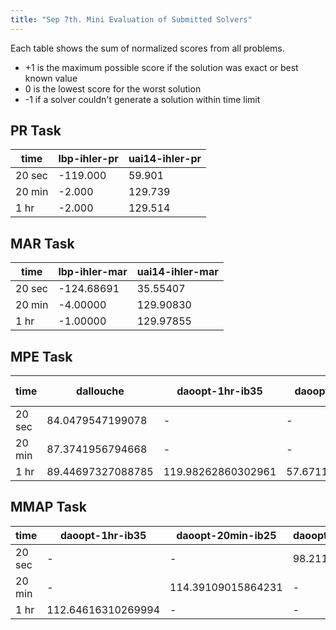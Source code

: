 ```yaml
---
title: "Sep 7th. Mini Evaluation of Submitted Solvers"
---
```


Each table shows the sum of normalized scores from all problems.
* +1 is the maximum possible score if the solution was exact or best known value
* 0 is the lowest score for the worst solution
* -1 if a solver couldn't generate a solution within time limit


## PR Task

| time | lbp-ihler-pr | uai14-ihler-pr|
|------|--------------|---------------|
| 20 sec | -119.000 | 59.901|
| 20 min | -2.000 | 129.739|
| 1 hr | -2.000 | 129.514|


## MAR Task

| time | lbp-ihler-mar | uai14-ihler-mar|
|------|---------------|----------------|
| 20 sec | -124.68691 | 35.55407|
| 20 min | -4.00000 | 129.90830|
| 1 hr | -1.00000 | 129.97855|


## MPE Task

| time | dallouche | daoopt-1hr-ib35 | daoopt-1hr-weak | daoopt-20min-ib25 | daoopt-20min-weak | daoopt-20sec-ib15 | daoopt-20sec-weak | uai14-ihler-mpe|
|------|-----------|-----------------|-----------------|-------------------|-------------------|-------------------|-------------------|----------------|
| 20 sec | 84.0479547199078 | - | - | - | - | 114.51530743500814 | 27.05534913637 | 13.141232959462354|
| 20 min | 87.3741956794668 | - |- | 118.6553378210136 | 54.43140082376853 | - | - | 14.817527070362386|
| 1 hr | 89.44697327088785 | 119.98262860302961 | 57.67113028787544|-|-|-|-|15.61187557275482|


## MMAP Task

| time | daoopt-1hr-ib35 | daoopt-20min-ib25 | daoopt-20sec-ib15 | lbp-ihler-mmap | uai14-ihler-mmap|
|------|-----------------|-------------------|-------------------|----------------|-----------------|
| 20 sec|-|-|98.2112985778558|-118|-39.96896818798335|
| 20 min|-|114.39109015864231|-|-2.683779663964|-29.563955897567553|
| 1 hr|112.64616310269994|-|-|6.070824054320708|-39.314566484996654|
